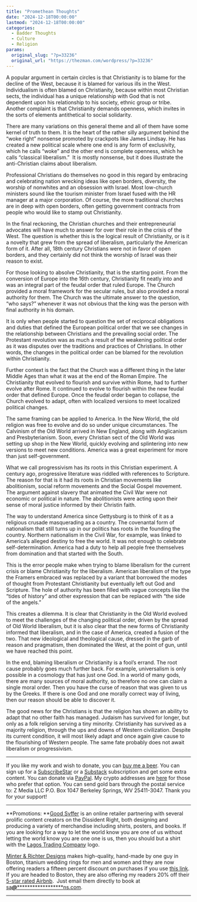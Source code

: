 ```yaml
---
title: "Promethean Thoughts"
date: "2024-12-18T00:00:00"
lastmod: "2024-12-18T00:00:00"
categories:
  - Badder Thoughts
  - Culture
  - Religion
params:
  original_slug: "?p=33236"
  original_url: "https://thezman.com/wordpress/?p=33236"
---
```


A popular argument in certain circles is that Christianity is to blame
for the decline of the West, because it is blamed for various ills in
the West. Individualism is often blamed on Christianity, because within
most Christian sects, the individual has a unique relationship with God
that is not dependent upon his relationship to his society, ethnic group
or tribe. Another complaint is that Christianity demands openness, which
invites in the sorts of elements antithetical to social solidarity.

There are many variations on this general theme and all of them have
some kernel of truth to them. It is the heart of the rather silly
argument behind the “woke right” nonsense promoted by crackpots like
James Lindsay. He has created a new political scale where one end is any
form of exclusivity, which he calls “woke” and the other end is complete
openness, which he calls “classical liberalism.”  It is mostly nonsense,
but it does illustrate the anti-Christian claims about liberalism.

Professional Christians do themselves no good in this regard by
embracing and celebrating nation wrecking ideas like open borders,
diversity, the worship of nonwhites and an obsession with Israel. Most
low-church ministers sound like the tourism minister from Israel fused
with the HR manager at a major corporation. Of course, the more
traditional churches are in deep with open borders, often getting
government contracts from people who would like to stamp out
Christianity.

In the final reckoning, the Christian churches and their entrepreneurial
advocates will have much to answer for over their role in the crisis of
the West. The question is whether this is the logical result of
Christianity, or is it a novelty that grew from the spread of
liberalism, particularly the American form of it. After all, 18th
century Christians were not in favor of open borders, and they certainly
did not think the worship of Israel was their reason to exist.

For those looking to absolve Christianity, that is the starting point.
From the conversion of Europe into the 16th century, Christianity fit
neatly into and was an integral part of the feudal order that ruled
Europe. The Church provided a moral framework for the secular rules, but
also provided a moral authority for them. The Church was the ultimate
answer to the question, “who says?” whenever it was not obvious that the
king was the person with final authority in his domain.

It is only when people started to question the set of reciprocal
obligations and duties that defined the European political order that we
see changes in the relationship between Christians and the prevailing
social order. The Protestant revolution was as much a result of the
weakening political order as it was disputes over the traditions and
practices of Christians. In other words, the changes in the political
order can be blamed for the revolution within Christianity.

Further context is the fact that the Church was a different thing in the
later Middle Ages than what it was at the end of the Roman Empire. The
Christianity that evolved to flourish and survive within Rome, had to
further evolve after Rome. It continued to evolve to flourish within the
new feudal order that defined Europe. Once the feudal order began to
collapse, the Church evolved to adapt, often with localized versions to
meet localized political changes.

The same framing can be applied to America. In the New World, the old
religion was free to evolve and do so under unique circumstances. The
Calvinism of the Old World arrived in New England, along with
Anglicanism and Presbyterianism. Soon, every Christian sect of the Old
World was setting up shop in the New World, quickly evolving and
splintering into new versions to meet new conditions. America was a
great experiment for more than just self-government.

What we call progressivism has its roots in this Christian experiment. A
century ago, progressive literature was riddled with references to
Scripture. The reason for that is it had its roots in Christian
movements like abolitionism, social reform movements and the Social
Gospel movement. The argument against slavery that animated the Civil
War were not economic or political in nature. The abolitionists were
acting upon their sense of moral justice informed by their Christin
faith.

The way to understand America since Gettysburg is to think of it as a
religious crusade masquerading as a country. The covenantal form of
nationalism that still turns up in our politics has roots in the
founding the country. Northern nationalism in the Civil War, for
example, was linked to America’s alleged destiny to free the world. It
was not enough to celebrate self-determination. America had a duty to
help all people free themselves from domination and that started with
the South.

This is the error people make when trying to blame liberalism for the
current crisis or blame Christianity for the liberalism. American
liberalism of the type the Framers embraced was replaced by a variant
that borrowed the modes of thought from Protestant Christianity but
eventually left out God and Scripture. The hole of authority has been
filled with vague concepts like the “tides of history” and other
expression that can be replaced with “the side of the angels.”

This creates a dilemma. It is clear that Christianity in the Old World
evolved to meet the challenges of the changing political order, driven
by the spread of Old World liberalism, but it is also clear that the new
forms of Christianity informed that liberalism, and in the case of
America, created a fusion of the two. That new ideological and
theological cause, dressed in the garb of reason and pragmatism, then
dominated the West, at the point of gun, until we have reached this
point.

In the end, blaming liberalism or Christianity is a fool’s errand. The
root cause probably goes much further back. For example, universalism is
only possible in a cosmology that has just one God. In a world of many
gods, there are many sources of moral authority, so therefore no one can
claim a single moral order. Then you have the curse of reason that was
given to us by the Greeks. If there is one God and one morally correct
way of living, then our reason should be able to discover it.

The good news for the Christians is that the religion has shown an
ability to adapt that no other faith has managed. Judaism has survived
for longer, but only as a folk religion serving a tiny minority.
Christianity has survived as a majority religion, through the ups and
downs of Western civilization. Despite its current condition, it will
most likely adapt and once again give cause to the flourishing of
Western people. The same fate probably does not await liberalism or
progressivism.

------------------------------------------------------------------------

If you like my work and wish to donate, you can
<a href="https://www.buymeacoffee.com/mujolulu" rel="noopener"
target="_blank">buy me a beer</a>. You can sign up for a
<a href="https://www.subscribestar.com/the-z-blog" rel="noopener"
target="_blank">SubscribeStar</a> or a
<a href="https://thedissident.substack.com/" rel="noopener"
target="_blank">Substack</a> subscription and get some extra content.
You can donate via <a
href="https://www.paypal.com/donate/?cmd=_s-xclick&amp;hosted_button_id=UDAS2Q8JYA6CN&amp;source=url"
rel="noopener" target="_blank">PayPal</a>. My crypto addresses are
<a href="https://thezman.com/wordpress/?page_id=22713" rel="noopener"
target="_blank">here</a> for those who prefer that option. You can send
gold bars through the postal service to: Z Media LLC P.O. Box 1047
Berkeley Springs, WV 25411-3047. Thank you for your support!

------------------------------------------------------------------------

**Promotions: **<a href="https://goodsvffer.com/" rel="noopener" target="_blank">Good
Svffer</a> is an online retailer partnering with several prolific
content creators on the Dissident Right, both designing and producing a
variety of merchandise including shirts, posters, and books. If you are
looking for a way to let the world know you are one of us without
letting the world know you are one one is us, then you should but a
shirt with the
<a href="https://goodsvffer.com/products/lagos-trading-company"
rel="noopener" target="_blank">Lagos Trading Company</a> logo.

<a href="https://www.minterandrichterdesigns.com/"
rel="noreferrer nofollow noopener" target="_blank">Minter &amp; Richter
Designs</a> makes high-quality, hand-made by one guy in Boston, titanium
wedding rings for men and women and they are now offering readers a
fifteen percent discount on purchases if you use
<a href="https://www.minterandrichterdesigns.com/discount/ZMAN"
rel="noreferrer nofollow noopener" target="_blank">this link</a>.
<span class="highlight"><span class="colour"><span class="font"><span class="size">If
you are headed to Boston, they are also offering my readers 20% off
their <a
href="https://www.airbnb.com/users/7988017/listings?user_id=7988017&amp;s=3"
rel="noopener noreferrer" target="_blank">5-star rated Airbnb</a>.  Just
email them directly to book at
<a href="mailto:sa***@*********************ns.com"
data-original-string="tETs/PtLy7ykw7dTL0d/OA==cb76FNQrICUcTvEV17Tu2LeHSN0p4h2/yEXFlXfPpzXARKllo7OM6Zx8UcGPyO6iClS"><span
class="apbct-email-encoder"
data-original-string="NhaqpcPTKM0/fEFR320meA==cb7PJcY6xjmY+48iJmO9OzviMmYyD4RYIHhWFtu0sUMvfs0kvPGp+nD0KzedvhTVgI9"
title="This contact has been encoded by Anti-Spam by CleanTalk. Click to decode. To finish the decoding make sure that JavaScript is enabled in your browser.">sa<span
class="apbct-blur">***</span>@<span
class="apbct-blur">*********************</span>ns.com</span></a>.</span></span></span></span>

------------------------------------------------------------------------
